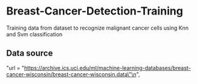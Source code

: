 # Breast-Cancer-Detection-Training
Training data from dataset to recognize malignant cancer cells using Knn and Svm classification
 ## Data source
 "url = \"https://archive.ics.uci.edu/ml/machine-learning-databases/breast-cancer-wisconsin/breast-cancer-wisconsin.data\"\n",
